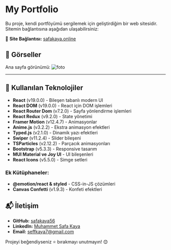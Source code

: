 # My Portfolio

Bu proje, kendi portföyümü sergilemek için geliştirdiğim bir web sitesidir. Sitemin bağlantısına aşağıdan ulaşabilirsiniz:

🔗 **Site Bağlantısı:** [safakaya.online](https://safakaya.online/)

## 📸 Görseller

Ana sayfa görünümü:
![foto](https://github.com/user-attachments/assets/856e1e8f-f2fe-4a51-914b-01d17df4db66)


---

## 🚀 Kullanılan Teknolojiler

- **React** (v19.0.0) - Bileşen tabanlı modern UI
- **React DOM** (v19.0.0) - React için DOM işlemleri
- **React Router Dom** (v7.2.0) - Sayfa yönlendirme işlemleri
- **React Redux** (v9.2.0) - State yönetimi
- **Framer Motion** (v12.4.7) - Animasyonlar
- **Anime.js** (v3.2.2) - Ekstra animasyon efektleri
- **Typed.js** (v2.1.0) - Dinamik yazı efektleri
- **Swiper** (v11.2.4) - Slider bileşeni
- **TSParticles** (v2.12.2) - Parçacık animasyonları
- **Bootstrap** (v5.3.3) - Responsive tasarım
- **MUI Material ve Joy UI** - UI bileşenleri
- **React Icons** (v5.5.0) - Simge setleri

### **Ek Kütüphaneler:**
- **@emotion/react & styled** - CSS-in-JS çözümleri
- **Canvas Confetti** (v1.9.3) - Konfeti efektleri


## 📬 İletişim
- **GitHub:** [safakaya56](https://github.com/safakaya56)
- **LinkedIn:** [Muhammet Safa Kaya](https://tr.linkedin.com/in/muhammet-safa-kaya-935422265)
- **Email:** [seffkaya7@gmail.com](mailto:seffkaya7@gmail.com)

Projeyi beğendiyseniz ⭐ bırakmayı unutmayın! 😊

